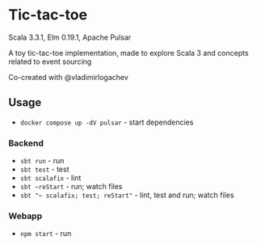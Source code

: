 # Tic-tac-toe

Scala 3.3.1, Elm 0.19.1, Apache Pulsar

A toy tic-tac-toe implementation, made to explore Scala 3 and concepts related to event sourcing

Co-created with @vladimirlogachev

## Usage

- `docker compose up -dV pulsar` - start dependencies

### Backend

- `sbt run` - run
- `sbt test` - test
- `sbt scalafix` - lint
- `sbt ~reStart` - run; watch files
- `sbt "~ scalafix; test; reStart"` - lint, test and run; watch files

### Webapp

- `npm start` - run
